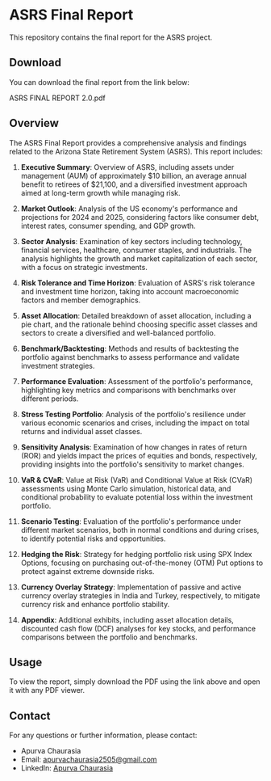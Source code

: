 # ASRS Final Report

This repository contains the final report for the ASRS project.

## Download

You can download the final report from the link below:

ASRS FINAL REPORT 2.0.pdf

## Overview

The ASRS Final Report provides a comprehensive analysis and findings related to the Arizona State Retirement System (ASRS). This report includes:

1. **Executive Summary**: Overview of ASRS, including assets under management (AUM) of approximately $10 billion, an average annual benefit to retirees of $21,100, and a diversified investment approach aimed at long-term growth while managing risk.

2. **Market Outlook**: Analysis of the US economy's performance and projections for 2024 and 2025, considering factors like consumer debt, interest rates, consumer spending, and GDP growth.

3. **Sector Analysis**: Examination of key sectors including technology, financial services, healthcare, consumer staples, and industrials. The analysis highlights the growth and market capitalization of each sector, with a focus on strategic investments.

4. **Risk Tolerance and Time Horizon**: Evaluation of ASRS's risk tolerance and investment time horizon, taking into account macroeconomic factors and member demographics.

5. **Asset Allocation**: Detailed breakdown of asset allocation, including a pie chart, and the rationale behind choosing specific asset classes and sectors to create a diversified and well-balanced portfolio.

6. **Benchmark/Backtesting**: Methods and results of backtesting the portfolio against benchmarks to assess performance and validate investment strategies.

7. **Performance Evaluation**: Assessment of the portfolio's performance, highlighting key metrics and comparisons with benchmarks over different periods.

8. **Stress Testing Portfolio**: Analysis of the portfolio's resilience under various economic scenarios and crises, including the impact on total returns and individual asset classes.

9. **Sensitivity Analysis**: Examination of how changes in rates of return (ROR) and yields impact the prices of equities and bonds, respectively, providing insights into the portfolio's sensitivity to market changes.

10. **VaR & CVaR**: Value at Risk (VaR) and Conditional Value at Risk (CVaR) assessments using Monte Carlo simulation, historical data, and conditional probability to evaluate potential loss within the investment portfolio.

11. **Scenario Testing**: Evaluation of the portfolio's performance under different market scenarios, both in normal conditions and during crises, to identify potential risks and opportunities.

12. **Hedging the Risk**: Strategy for hedging portfolio risk using SPX Index Options, focusing on purchasing out-of-the-money (OTM) Put options to protect against extreme downside risks.

13. **Currency Overlay Strategy**: Implementation of passive and active currency overlay strategies in India and Turkey, respectively, to mitigate currency risk and enhance portfolio stability.

14. **Appendix**: Additional exhibits, including asset allocation details, discounted cash flow (DCF) analyses for key stocks, and performance comparisons between the portfolio and benchmarks.

## Usage

To view the report, simply download the PDF using the link above and open it with any PDF viewer.

## Contact

For any questions or further information, please contact:

- Apurva Chaurasia
- Email: apurvachaurasia2505@gmail.com
- LinkedIn: [Apurva Chaurasia](https://www.linkedin.com/in/apurvachaurasia) 
